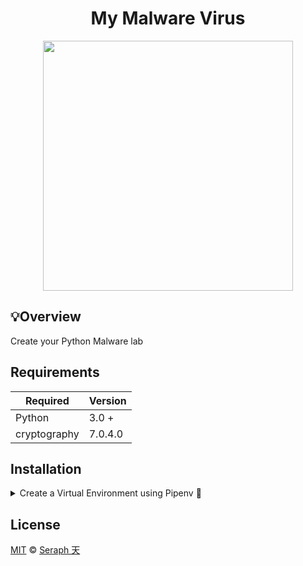 <div align="center">

# My Malware Virus 
<img src="https://user-images.githubusercontent.com/72005563/183247926-34302b15-2714-4016-8c68-84877193e5ed.png" width="400"/>

  </div>


## 💡Overview
Create your Python Malware lab

## Requirements

| Required | Version |
| -------- |---------|
| Python   | 3.0 +   |
| cryptography   | 7.0.4.0 |



## Installation

<details>
<summary>Create a Virtual Environment using Pipenv 🔮</summary>

1. Download [zip file](https://github.com/seraph776/DevCommunity/archive/refs/heads/main.zip) 
2. Extract zip files
3. Change directory into projectFolder:

```
$ cd DevCommunity/MyMalware
```

4. Install from Pipfile:

```
$ pipenv install  
```

5. To run the encryption script type the following command:

```
$ pipenv run python order.py
```

6. To run the decryption script type the following command:

```
$ pipenv run python chaos.py
```






ℹ️ [Reference](https://docs.python-guide.org/dev/virtualenvs/).

</details>



## License 

[MIT](https://github.com/seraph776/DevCommunity/blob/main/LICENSE) © [Seraph 天](https://github.com/seraph776) 
